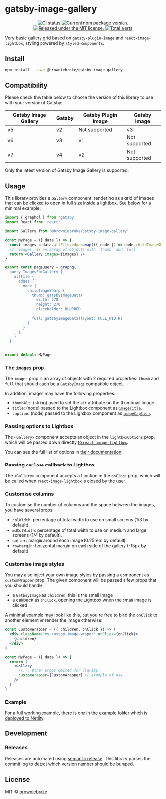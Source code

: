 # gatsby-image-gallery

<p align="center">
  <a href="https://github.com/browniebroke/gatsby-image-gallery/actions?query=workflow%3ACI">
    <img alt="CI status" src="https://img.shields.io/github/workflow/status/browniebroke/gatsby-image-gallery/CI/main?label=CI&logo=github&logoColor=white&style=flat-square">
  </a>
  <a href="https://www.npmjs.com/package/@browniebroke/gatsby-image-gallery">
    <img src="https://img.shields.io/npm/v/@browniebroke/gatsby-image-gallery.svg?logo=npm&logoColor=white&style=flat-square" alt="Current npm package version." />
  </a>
  <a href="https://github.com/browniebroke/gatsby-image-gallery/blob/master/LICENSE">
    <img src="https://img.shields.io/badge/license-MIT-blue.svg?style=flat-square" alt="Released under the MIT license." />
  </a>
  <a href="https://lgtm.com/projects/g/browniebroke/gatsby-image-gallery/alerts/">
    <img src="https://img.shields.io/lgtm/alerts/github/browniebroke/gatsby-image-gallery?logo=lgtm&logoColor=white&style=flat-square" alt="Total alerts">
  </a>
</p>

Very basic gallery grid based on `gatsby-plugin-image` and `react-image-lightbox`, styling powered by `styled-components`.

## Install

```bash
npm install --save @browniebroke/gatsby-image-gallery
```

## Compatibility

Please check thw table below to choose the version of this library to use with your version of Gatsby:

| Gatsby Image Gallery | Gatsby | Gatsby Plugin Image | Gatsby Image  |
| -------------------- | ------ | ------------------- | ------------- |
| v5                   | v2     | Not supported       | v3            |
| v6                   | v3     | v1                  | Not supported |
| v7                   | v4     | v2                  | Not supported |

Only the latest version of Gatsby Image Gallery is supported.

## Usage

This library provides a `Gallery` component, rendering as a grid of images that can be clicked to open in full size inside a lightbox. See below for a minimal example:

```jsx
import { graphql } from 'gatsby'
import React from 'react'

import Gallery from '@browniebroke/gatsby-image-gallery'

const MyPage = ({ data }) => {
  const images = data.allFile.edges.map(({ node }) => node.childImageSharp)
  // `images` is an array of objects with `thumb` and `full`
  return <Gallery images={images} />
}

export const pageQuery = graphql`
  query ImagesForGallery {
    allFile {
      edges {
        node {
          childImageSharp {
            thumb: gatsbyImageData(
              width: 270
              height: 270
              placeholder: BLURRED
            )
            full: gatsbyImageData(layout: FULL_WIDTH)
          }
        }
      }
    }
  }
`

export default MyPage
```

### The `images` prop

The `images` prop is an array of objects with 2 required properties: `thumb` and `full` that should each be a `GatsbyImage` compatible object.

In addition, images may have the following properties:

- `thumbAlt`: (string) used to set the `alt` attribute on the thumbnail image
- `title`: (node) passed to the Lightbox component as [`imageTitle`](https://github.com/frontend-collective/react-image-lightbox#options).
- `caption`: (node) passed to the Lightbox component as [`imageCaption`](https://github.com/frontend-collective/react-image-lightbox#options).

### Passing options to Lightbox

The `<Gallery>` component accepts an object in the `lightboxOptions` prop, which will be passed down directly [to `react-image-lightbox`](https://github.com/frontend-collective/react-image-lightbox).

You can see the full list of options in [their documentation](https://github.com/frontend-collective/react-image-lightbox#options).

### Passing `onClose` callback to Lightbox

The `<Gallery>` component accepts a function in the `onClose` prop, which will be called when [`react-image-lightbox`](https://github.com/frontend-collective/react-image-lightbox) is closed by the user.

### Customise columns

To customise the number of columns and the space between the images, you have several props:

- `colWidth`: percentage of total width to use on small screens (1/3 by default).
- `mdColWidth`: percentage of total width to use on medium and large screens (1/4 by default).
- `gutter`: margin around each image (0.25rem by default).
- `rowMargin`: horizontal margin on each side of the gallery (-15px by default)

### Customise image styles

You may also inject your own image styles by passing a component as `customWrapper` prop. The given component will be passed a few props that you should handle:

- a `GatbsyImage` as `children`, this is the small image
- a callback as `onClick`, opening the Lightbox when the small image is clicked

A minimal example may look like this, but you're free to bind the `onClick` to another element or render the image otherwise:

```jsx
const CustomWrapper = ({ children, onClick }) => (
  <div className="my-custom-image-wraper" onClick={onClick}>
    {children}
  </div>
)

const MyPage = ({ data }) => {
  return (
    <Gallery
      //... Other props omited for clarity
      customWrapper={CustomWrapper} // example of use
    />
  )
}
```

### Example

For a full working example, there is one in [the example folder](https://github.com/browniebroke/gatsby-image-gallery/tree/master/example) which is [deployed to Netlify](https://gatsby-image-gallery.netlify.app/).

## Development

### Releases

Releases are automated using [semantic release](https://github.com/semantic-release/semantic-release).
This library parses the commit log to detect which version number should be bumped.

## License

MIT © [browniebroke](https://github.com/browniebroke)
